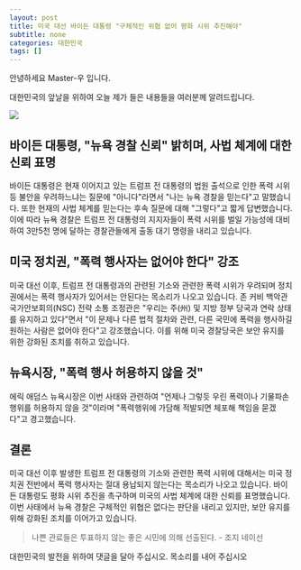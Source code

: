 ```yaml
---
layout: post
title: 미국 대선 바이든 대통령 "구체적인 위협 없어 평화 시위 추진해야"
subtitle: none
categories: 대한민국
tags: []
---
```


안녕하세요 Master-우 입니다.

대한민국의 앞날을 위하여 오늘 제가 들은 내용들을 여러분께 알려드립니다.




![](https://source.unsplash.com/800x450/?luxury)

##  바이든 대통령, "뉴욕 경찰 신뢰" 밝히며, 사법 체계에 대한 신뢰 표명
바이든 대통령은 현재 이어지고 있는 트럼프 전 대통령의 법원 출석으로 인한 폭력 시위 등 불안을 우려하느냐는 질문에 "아니다"라면서 "나는 뉴욕 경찰을 믿는다"고 말했습니다. 또한 현재의 사법 체계를 믿는다는 후속 질문에 대해 "그렇다"고 짧게 답변했습니다. 이에 따라 뉴욕 경찰은 트럼프 전 대통령의 지지자들이 폭력 시위를 벌일 가능성에 대비하여 3만5천 명에 달하는 경찰관들에게 출동 대기 명령을 내리고 있습니다.

## 미국 정치권, "폭력 행사자는 없어야 한다" 강조
미국 대선 이후, 트럼프 전 대통령과의 관련된 기소와 관련한 폭력 시위가 우려되며 정치권에서는 폭력 행사자가 있어서는 안된다는 목소리가 나오고 있습니다. 존 커비 백악관 국가안보회의(NSC) 전략 소통 조정관은 "우리는 주(州) 및 지방 정부 당국과 연락 상태를 유지하고 있다"면서 "이 문제나 다른 법적 절차와 관련, 다른 국민에 폭력을 행사하길 원하는 사람은 없어야 한다"고 강조했습니다. 이를 위해 미국 경찰당국은 보안 유지를 위한 강화된 조치를 취하고 있습니다.

## 뉴욕시장, "폭력 행사 허용하지 않을 것"
에릭 애덤스 뉴욕시장은 이번 사태와 관련하여 "언제나 그렇듯 우린 폭력이나 기물파손 행위를 허용하지 않을 것"이라며 "폭력행위에 가담해 적발되면 체포해 책임을 묻겠다"고 경고했습니다.

## 결론
미국 대선 이후 발생한 트럼프 전 대통령의 기소와 관련한 폭력 시위에 대해서는 미국 정치권 전반에서 폭력 행사자는 절대 용납되지 않는다는 목소리가 나오고 있습니다. 바이든 대통령도 평화 시위 추진을 촉구하며 미국의 사법 체계에 대한 신뢰를 표명했습니다. 이번 사태에서 뉴욕 경찰은 구체적인 위협은 없다는 판단을 내리고 있지만, 보안 유지를 위해 강화된 조치를 이어가고 있습니다.


> 나쁜 관료들은 투표하지 않는 좋은 시민에 의해 선출된다. - 조지 네이선

대한민국의 발전을 위하여 댓글을 달아 주십시오. 목소리를 내어 주십시오
